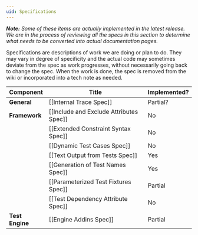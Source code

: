 ```yaml
---
uid: Specifications
---
```


_**Note:** Some of these items are actually implemented in the latest release. We are in the process of reviewing all the specs in this section to determine what needs to be converted into actual documentation pages._
 
Specifications are descriptions of work we are doing or plan to do. They may vary in degree of specificity and the actual code may sometimes deviate from the spec as work progresses, without necessarily going back to change the spec. When the work is done, the spec is removed from the wiki or incorporated into a tech note as needed.

|  Component      |  Title                                     |  Implemented?  |
|-----------------|--------------------------------------------|----------------|
|   **General**   | [[Internal Trace Spec]]                    | Partial?       |
|  **Framework**  | [[Include and Exclude Attributes Spec]]    | No             |
|                 | [[Extended Constraint Syntax Spec]]        | No             |
|                 | [[Dynamic Test Cases Spec]]                | No             |
|                 | [[Text Output from Tests Spec]]            | Yes            |
|                 | [[Generation of Test Names Spec]]          | Yes            |
|                 | [[Parameterized Test Fixtures Spec]]       | Partial        |
|                 | [[Test Dependency Attribute Spec]]         | No             |
| **Test Engine** | [[Engine Addins Spec]]                     | Partial        |
